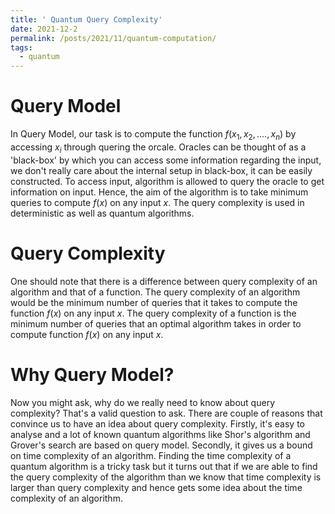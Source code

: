 ```yaml
---
title: ' Quantum Query Complexity'
date: 2021-12-2
permalink: /posts/2021/11/quantum-computation/
tags:
  - quantum
---
```

Query Model
=====

In Query Model, our task is to compute the function $f(x_1,x_2,....,x_n)$ by accessing $x_i$ through quering the orcale. Oracles can be thought of as a 'black-box' by which you can access some information regarding the input, we don't really care about the internal setup in black-box, it can be easily constructed. To access input, algorithm is allowed to query the oracle to get information on input. Hence, the aim of the algorithm is to take minimum queries to compute $f(x)$ on any input $x$. The query complexity is used in deterministic as well as quantum algorithms.

Query Complexity
===

One should note that there is a difference between query complexity of an algorithm and that of a function. The query complexity of an algorithm would be the minimum number of queries that it takes to compute the function $f(x)$ on any input $x$. The query complexity of a function is the minimum number of queries that an optimal algorithm takes in order to compute function $f(x)$ on any input $x$.

Why Query Model?
===

Now you might ask, why do we really need to know about query complexity? That's a valid question to ask. There are couple of reasons that convince us to have an idea about query complexity. Firstly, it's easy to analyse and a lot of known quantum algorithms like Shor's algorithm and Grover's search are based on query model. Secondly, it gives us a bound on time complexity of an algorithm. Finding the time complexity of a quantum algorithm is a tricky task but it turns out that if we are able to find the query complexity of the algorithm than we know that time complexity is larger than query complexity and hence gets some idea about the time complexity of an algorithm.

